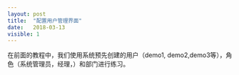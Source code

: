 ```yaml
---
layout: post
title:  "配置用户管理界面"
date:   2018-03-13
visible: 1
---
```


在前面的教程中，我们使用系统预先创建的用户（demo1, demo2,demo3等），角色（系统管理员，经理，）和部门进行练习。
